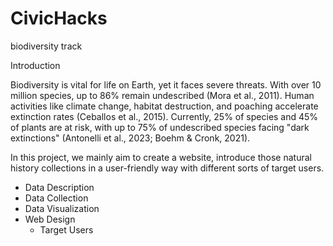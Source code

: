# CivicHacks
biodiversity track

Introduction

Biodiversity is vital for life on Earth, yet it faces severe threats. With over 10 million species, up to 86% remain undescribed (Mora et al., 2011). Human activities like climate change, habitat destruction, and poaching accelerate extinction rates (Ceballos et al., 2015). Currently, 25% of species and 45% of plants are at risk, with up to 75% of undescribed species facing "dark extinctions" (Antonelli et al., 2023; Boehm & Cronk, 2021).

In this project, we mainly aim to create a website,
introduce those natural history collections in a user-friendly way with different sorts of target users.

- Data Description
- Data Collection
- Data Visualization
- Web Design
  - Target Users


